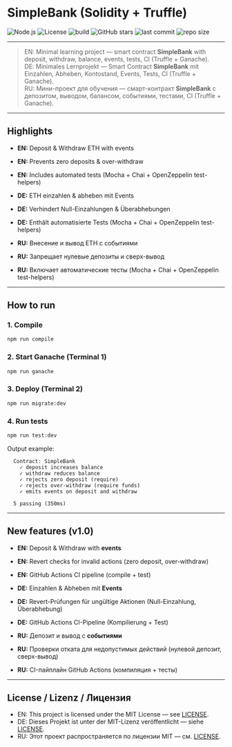 # SimpleBank (Solidity + Truffle)

![Node.js](https://img.shields.io/badge/Node.js-%3E%3D18-green)
![License](https://img.shields.io/badge/License-MIT-blue.svg)
![build](https://img.shields.io/badge/build-passing-brightgreen)
![GitHub stars](https://img.shields.io/github/stars/CrystalGalaxy777/my-solidity?style=social)
![last commit](https://img.shields.io/github/last-commit/CrystalGalaxy777/my-solidity)
![repo size](https://img.shields.io/github/repo-size/CrystalGalaxy777/my-solidity)

---

>EN: Minimal learning project — smart contract **SimpleBank** with deposit, withdraw, balance, events, tests, CI (Truffle + Ganache).  
>DE: Minimales Lernprojekt — Smart Contract **SimpleBank** mit Einzahlen, Abheben, Kontostand, Events, Tests, CI (Truffle + Ganache).  
>RU: Мини-проект для обучения — смарт-контракт **SimpleBank** с депозитом, выводом, балансом, событиями, тестами, CI (Truffle + Ganache).

---

## Highlights

* **EN:** Deposit & Withdraw ETH with events    
* **EN:** Prevents zero deposits & over-withdraw    
* **EN:** Includes automated tests (Mocha + Chai + OpenZeppelin test-helpers)   


* **DE:** ETH einzahlen & abheben mit Events    
* **DE:** Verhindert Null-Einzahlungen & Überabhebungen   
* **DE:** Enthält automatisierte Tests (Mocha + Chai + OpenZeppelin test-helpers)    

* **RU:** Внесение и вывод ETH с событиями      
* **RU:** Запрещает нулевые депозиты и сверх-вывод      
* **RU:** Включает автоматические тесты (Mocha + Chai + OpenZeppelin test-helpers)  

---

## How to run

### 1. Compile
```bash
npm run compile
````

### 2. Start Ganache (Terminal 1)

```bash
npm run ganache
```

### 3. Deploy (Terminal 2)

```bash
npm run migrate:dev
```

### 4. Run tests

```bash
npm run test:dev
```

Output example:

```
  Contract: SimpleBank
    ✓ deposit increases balance
    ✓ withdraw reduces balance
    ✓ rejects zero deposit (require)
    ✓ rejects over-withdraw (require funds)
    ✓ emits events on deposit and withdraw

  5 passing (350ms)
```

---

## New features (v1.0)

* **EN:** Deposit & Withdraw with **events**  
* **EN:** Revert checks for invalid actions (zero deposit, over-withdraw)  
* **EN:** GitHub Actions CI pipeline (compile + test)  

* **DE:** Einzahlen & Abheben mit **Events**  
* **DE:** Revert-Prüfungen für ungültige Aktionen (Null-Einzahlung, Überabhebung)  
* **DE:** GitHub Actions CI-Pipeline (Kompilierung + Test)

* **RU:** Депозит и вывод с **событиями**  
* **RU:** Проверки отката для недопустимых действий (нулевой депозит, сверх-вывод)  
* **RU:** CI-пайплайн GitHub Actions (компиляция + тесты)  

---

## License / Lizenz / Лицензия

* EN: This project is licensed under the MIT License — see [LICENSE](LICENSE).
* DE: Dieses Projekt ist unter der MIT-Lizenz veröffentlicht — siehe [LICENSE](LICENSE).
* RU: Этот проект распространяется по лицензии MIT — см. [LICENSE](LICENSE).
